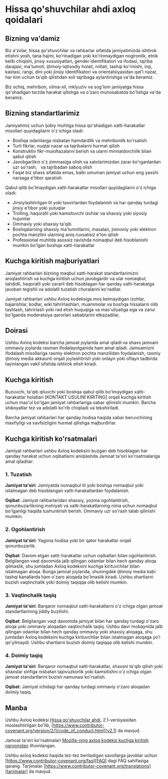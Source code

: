 # Hissa qo'shuvchilar ahdi axloq qoidalari

## Bizning va'damiz

Biz a'zolar, hissa qo'shuvchilar va rahbarlar sifatida jamiyatimizda ishtirok etishni yosh, tana hajmi, ko'rinadigan yoki ko'rinmaydigan nogironlik, etnik kelib chiqishi, jinsiy xususiyatlari, gender identifikatori va ifodasi, tajriba darajasi, ma'lumoti, ijtimoiy-iqtisodiy holati, millati, tashqi ko'rinishi, irqi, kastasi, rangi, dini yoki jinsiy identifikatori va orientatsiyasidan qat'i nazar, har kim uchun ta'qib qilishdan xoli tajribaga aylantirishga va'da beramiz.

Biz ochiq, mehribon, xilma-xil, inklyuziv va sog'lom jamiyatga hissa qo'shadigan tarzda harakat qilishga va o'zaro munosabatda bo'lishga va'da beramiz.

## Bizning standartlarimiz

Jamiyatimiz uchun ijobiy muhitga hissa qo'shadigan xatti-harakatlar misollari quyidagilarni o'z ichiga oladi:

- Boshqa odamlarga nisbatan hamdardlik va mehribonlik ko'rsatish
- Turli fikrlar, nuqtai nazar va tajribalarni hurmat qilish
- Konstruktiv fikr-mulohazalarni berish va ularni minnatdorchilik bilan qabul qilish
- Javobgarlikni o'z zimmasiga olish va xatolarimizdan zarar ko'rganlardan uzr so'rash,
  va tajribadan saboq olish
- Faqat biz shaxs sifatida emas, balki umuman jamiyat uchun eng yaxshi narsaga e'tibor qaratish

Qabul qilib bo'lmaydigan xatti-harakatlar misollari quyidagilarni o'z ichiga oladi:

- Jinsiylashtirilgan til yoki tasvirlardan foydalanish va har qanday turdagi jinsiy e'tibor yoki yutuqlar
- Trolling, haqoratli yoki kamsituvchi izohlar va shaxsiy yoki siyosiy hujumlar
- Ommaviy yoki shaxsiy ta'qib
- Boshqalarning shaxsiy ma'lumotlarini, masalan, jismoniy yoki elektron pochta manzilini ularning aniq ruxsatisiz e'lon qilish
- Professional muhitda asossiz ravishda nomaqbul deb hisoblanishi mumkin bo'lgan boshqa xatti-harakatlar

## Kuchga kiritish majburiyatlari

Jamiyat rahbarlari bizning maqbul xatti-harakat standartlarimizni aniqlashtirish va kuchga kiritish uchun javobgardir va ular nomaqbul, tahdidli, haqoratli yoki zararli deb hisoblagan har qanday xatti-harakatga javoban tegishli va adolatli tuzatish choralarini ko'radilar.

Jamiyat rahbarlari ushbu Axloq kodeksiga mos kelmaydigan izohlar, bajarishlar, kodlar, wiki tahrirlashlari, muammolar va boshqa hissalarni olib tashlash, tahrirlash yoki rad etish huquqiga va mas'uliyatiga ega va zarur bo'lganda moderatsiya qarorlari sabablarini etkazadilar.

## Doirasi

Ushbu Axloq kodeksi barcha jamoat joylarida amal qiladi va shaxs jamoani ommaviy joylarda rasman ifodalayotganida ham amal qiladi. Jamoamizni ifodalash misollariga rasmiy elektron pochta manzilidan foydalanish, rasmiy ijtimoiy media akkaunti orqali joylashtirish yoki onlayn yoki oflayn tadbirda tayinlangan vakil sifatida ishtirok etish kiradi.

## Kuchga kiritish

Buzuvchi, ta'qib qiluvchi yoki boshqa qabul qilib bo'lmaydigan xatti-harakatlar holatlari [KONTAKT USULINI KIRITING] orqali kuchga kiritish uchun mas'ul bo'lgan jamiyat rahbarlariga xabar qilinishi mumkin.
Barcha shikoyatlar tez va adolatli ko'rib chiqiladi va tekshiriladi.

Barcha jamiyat rahbarlari har qanday hodisa haqida xabar beruvchining maxfiyligi va xavfsizligini hurmat qilishga majburdirlar.

## Kuchga kiritish ko'rsatmalari

Jamiyat rahbarlari ushbu Axloq kodeksini buzgan deb hisoblagan har qanday harakat uchun oqibatlarni aniqlashda Jamoat ta'siri ko'rsatmalariga amal qiladilar:

### 1. Tuzatish

**Jamiyat ta'siri**: Jamiyatda nomaqbul til yoki boshqa nomaqbul yoki istalmagan deb hisoblangan xatti-harakatlardan foydalanish.

**Oqibat**: Jamiyat rahbarlaridan shaxsiy, yozma ogohlantirish, qonunbuzarlikning mohiyati va xatti-harakatlarning nima uchun nomaqbul bo'lganligi haqida tushuntirish berish. Ommaviy uzr so'rash talab qilinishi mumkin.

### 2. Ogohlantirish

**Jamiyat ta'siri**: Yagona hodisa yoki bir qator harakatlar orqali qonunbuzarlik.

**Oqibat**: Davom etgan xatti-harakatlar uchun oqibatlari bilan ogohlantirish. Belgilangan vaqt davomida jalb qilingan odamlar bilan hech qanday aloqa qilmaslik, shu jumladan Axloq kodeksini kuchga kirituvchilar bilan istalmagan aloqa. Bunga jamoat joylarida, shuningdek ijtimoiy media kabi tashqi kanallarda ham o'zaro aloqada bo'lmaslik kiradi. Ushbu shartlarni buzish vaqtinchalik yoki doimiy taqiqqa olib kelishi mumkin.

### 3. Vaqtinchalik taqiq

**Jamiyat ta'siri**: Barqaror nomaqbul xatti-harakatlarni o'z ichiga olgan jamoat standartlarining jiddiy buzilishi.

**Oqibat**: Belgilangan vaqt davomida jamiyat bilan har qanday turdagi o'zaro aloqa yoki ommaviy aloqadan vaqtinchalik taqiq. Ushbu davr mobaynida jalb qilingan odamlar bilan hech qanday ommaviy yoki shaxsiy aloqaga, shu jumladan Axloq kodeksini kuchga kirituvchilar bilan istalmagan aloqaga yo'l qo'yilmaydi. Ushbu shartlarni buzish doimiy taqiqqa olib kelishi mumkin.

### 4. Doimiy taqiq

**Jamiyat ta'siri**: Barqaror nomaqbul xatti-harakatlar, shaxsni ta'qib qilish yoki shaxslar sinfiga nisbatan tajovuzkorlik yoki kamsitishni o'z ichiga olgan jamoat standartlarini buzish namunasi ko'rsatish.

**Oqibat**: Jamiyat ichidagi har qanday turdagi ommaviy o'zaro aloqadan doimiy taqiq.

## Manba

Ushbu Axloq kodeksi [Hissa qo'shuvchilar ahdi][bosh sahifa], 2.1-versiyasidan moslashtirilgan bo'lib, [https://www.contributor-covenant.org/version/2/1/code_of_conduct.html][v2.1] da mavjud.

Jamoat ta'siri ko'rsatmalari [Mozilla-ning axloq kodeksi kuchga kiritish narvonidan][Mozilla CoC] ilhomlangan.

Ushbu axloq kodeksi haqida tez-tez beriladigan savollarga javoblar uchun [https://www.contributor-covenant.org/faq][FAQ] dagi FAQ sahifasiga qarang. Tarjimalar [https://www.contributor-covenant.org/translations][tarjimalar] da mavjud.

[bosh sahifa]: https://www.contributor-covenant.org
[v2.1]: https://www.contributor-covenant.org/version/2/1/code_of_conduct.html
[Mozilla CoC]: https://github.com/mozilla/diversity
[FAQ]: https://www.contributor-covenant.org/faq
[tarjimalar]: https://www.contributor-c
